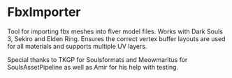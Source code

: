 # FbxImporter

Tool for importing fbx meshes into flver model files. Works with Dark Souls 3, Sekiro and Elden Ring.
Ensures the correct vertex buffer layouts are used for all materials and supports multiple UV layers.

Special thanks to TKGP for Soulsformats and Meowmaritus for SoulsAssetPipeline as well as Amir for his help with testing.

